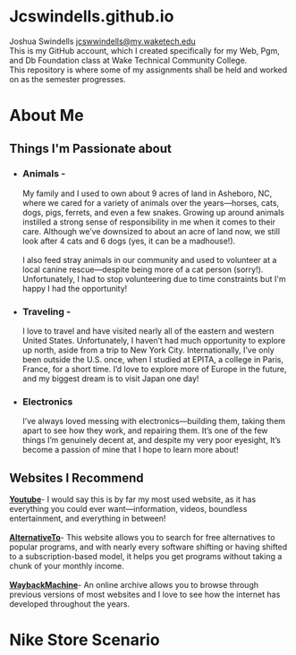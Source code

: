 # Jcswindells.github.io
Joshua Swindells jcswwindells@my.waketech.edu  
This is my GitHub account, which I created specifically for my Web, Pgm, and Db Foundation class at Wake Technical Community College.  
This repository is where some of my assignments shall be held and worked on as the semester progresses.  

# About Me
## Things I'm Passionate about
 * ### **Animals -** 
   My family and I used to own about 9 acres of land in Asheboro, NC, where we cared for a variety of animals over the years—horses, cats, dogs, pigs, ferrets, and even a few snakes. Growing up around animals instilled a strong sense of responsibility in me when it comes to their care. Although we’ve downsized to about an acre of land now, we still look after 4 cats and 6 dogs (yes, it can be a madhouse!). <br><br>
 I also feed stray animals in our community and used to volunteer at a local canine rescue—despite being more of a cat person (sorry!). Unfortunately, I had to stop volunteering due to time constraints but I'm happy I had the opportunity!
  * ### **Traveling -** 
     I love to travel and have visited nearly all of the eastern and western United States. Unfortunately, I haven’t had much opportunity to explore up north, aside from a trip to New York City. Internationally, I’ve only been outside the 
   U.S. once, when I studied at EPITA, a college in Paris, France, for a short time. I’d love to explore more of Europe in the future, and my biggest dream is to visit Japan one day!
 * ### **Electronics**
   I’ve always loved messing with electronics—building them, taking them apart to see how they work, and repairing them. It’s one of the few things I’m genuinely decent at, and despite my very poor eyesight, It’s become a passion of mine that I hope to learn more about!
## Websites I Recommend
[**Youtube**](https://www.youtube.com)- I would say this is by far my most used website, as it has everything you could ever want—information, videos, boundless entertainment, and everything in between! <br><br>
[**AlternativeTo**](https://alternativeto.net/)- This website allows you to search for free alternatives to popular programs, and with nearly every software shifting or having shifted to a subscription-based model, it helps you get programs without taking a chunk of your monthly income. <br><br>
[**WaybackMachine**](https://web.archive.org/)- An online archive allows you to browse through previous versions of most websites and I love to see how the internet has developed throughout the years.

# Nike Store Scenario
